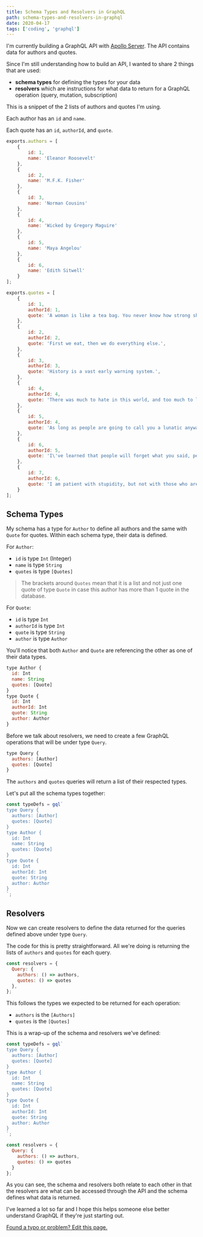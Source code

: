 ```yaml
---
title: Schema Types and Resolvers in GraphQL
path: schema-types-and-resolvers-in-graphql
date: 2020-04-17
tags: ['coding', 'graphql']
---
```


I'm currently building a GraphQL API with [Apollo Server](https://www.apollographql.com/docs/apollo-server/).
The API contains data for authors and quotes.

Since I'm still understanding how to build an API, I wanted to share 2 things that are used:
- **schema types** for defining the types for your data
- **resolvers** which are instructions for what data to return for a GraphQL operation (query, mutation, subscription)

This is a snippet of the 2 lists of authors and quotes I'm using.

Each author has an `id` and `name`.

Each quote has an `id`, `authorId`, and `quote`.

```js
exports.authors = [
    {
        id: 1,
        name: 'Eleanor Roosevelt'
    },
    {
        id: 2,
        name: 'M.F.K. Fisher'
    },
    {
        id: 3,
        name: 'Norman Cousins'
    },
    {
        id: 4,
        name: 'Wicked by Gregory Maguire'
    },
    {
        id: 5,
        name: 'Maya Angelou'
    },
    {
        id: 6,
        name: 'Edith Sitwell'
    }
];

exports.quotes = [
    {
        id: 1,
        authorId: 1,
        quote: 'A woman is like a tea bag. You never know how strong she is until she gets into hot water.',
    },
    {
        id: 2,
        authorId: 2,
        quote: 'First we eat, then we do everything else.',
    },
    {
        id: 3,
        authorId: 3,
        quote: 'History is a vast early warning system.',
    },
    {
        id: 4,
        authorId: 4,
        quote: 'There was much to hate in this world, and too much to love.'
    },
    {
        id: 5,
        authorId: 4,
        quote: 'As long as people are going to call you a lunatic anyway, why not get the benefit of it? It liberates you from convention.'
    },
    {
        id: 6,
        authorId: 5,
        quote: 'I\'ve learned that people will forget what you said, people will forget what you did, but people will never forget how you made them feel.'
    },
    {
        id: 7,
        authorId: 6,
        quote: 'I am patient with stupidity, but not with those who are proud of it.'
    }
];
```

## Schema Types

My schema has a type for `Author` to define all authors and the same with `Quote` for quotes. Within each schema type, their data is defined.

For `Author`:
- `id` is type `Int` (Integer)
- `name` is type `String`
- `quotes` is type `[Quotes]`
> The brackets around `Quotes` mean that it is a list and not just one quote of type `Quote` in case this author has more than 1 quote in the database.

For `Quote`:
- `id` is type `Int`
- `authorId` is type `Int`
- `quote` is type `String`
- `author` is type `Author`

You'll notice that both `Author` and `Quote` are referencing the other as one of their data types.

```js
type Author {
  id: Int
  name: String
  quotes: [Quote]
}
type Quote {
  id: Int
  authorId: Int
  quote: String
  author: Author
}
```

Before we talk about resolvers, we need to create a few GraphQL operations that will be under type `Query`.

```js
type Query {
  authors: [Author]
  quotes: [Quote]
}
```
The `authors` and `quotes` queries will return a list of their respected types.

Let's put all the schema types together:

```js
const typeDefs = gql`
type Query {
  authors: [Author]
  quotes: [Quote]
}
type Author {
  id: Int
  name: String
  quotes: [Quote]
}
type Quote {
  id: Int
  authorId: Int
  quote: String
  author: Author
}
`;
```

## Resolvers

Now we can create resolvers to define the data returned for the queries defined above under type `Query`.

The code for this is pretty straightforward. All we're doing is returning the lists of `authors` and `quotes` for each query.

```js
const resolvers = {
  Query: {
    authors: () => authors,
    quotes: () => quotes
  },
};
```

This follows the types we expected to be returned for each operation:

- `authors` is the `[Authors]`
- `quotes` is the `[Quotes]`

This is a wrap-up of the schema and resolvers we've defined:

```js
const typeDefs = gql`
type Query {
  authors: [Author]
  quotes: [Quote]
}
type Author {
  id: Int
  name: String
  quotes: [Quote]
}
type Quote {
  id: Int
  authorId: Int
  quote: String
  author: Author
}
`;

const resolvers = {
  Query: {
    authors: () => authors,
    quotes: () => quotes
  }
};
```

As you can see, the schema and resolvers both relate to each other in that the resolvers are what can be accessed through the API and the schema defines what data is returned.

I've learned a lot so far and I hope this helps someone else better understand GraphQL if they're just starting out.

[Found a typo or problem? Edit this page.]()
